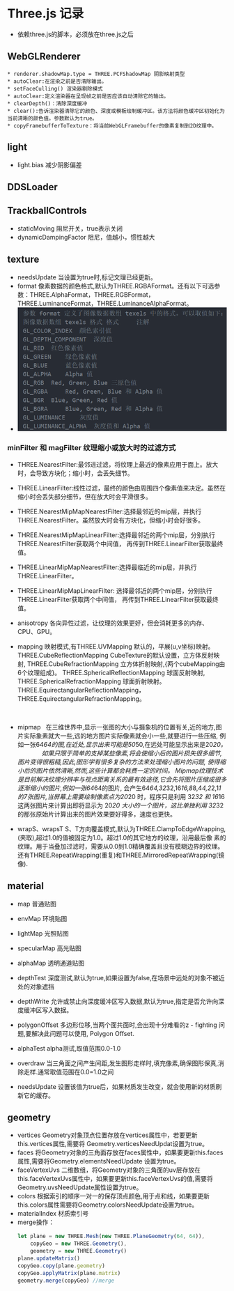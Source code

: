 # Three.js 记录
  * 依赖three.js的脚本，必须放在three.js之后
  ## WebGLRenderer
    * renderer.shadowMap.type = THREE.PCFShadowMap 阴影映射类型
    * autoClear:在渲染之前是否清除输出。
    * setFaceCulling() 渲染器剔除模式
    * autoClear:定义渲染器在呈现帧之前是否应该自动清除它的输出。
    * clearDepth()：清除深度缓冲
    * clear():告诉渲染器清除它的颜色、深度或模板绘制缓冲区。该方法将颜色缓冲区初始化为当前清晰的颜色值。参数默认为true。
    * copyFramebufferToTexture：将当前WebGLFramebuffer的像素复制到2D纹理中。

## light
   * light.bias 减少阴影偏差

## DDSLoader


## TrackballControls
   * staticMoving 阻尼开关，true表示关闭
   * dynamicDampingFactor 阻尼，值越小，惯性越大

## texture
   * needsUpdate  当设置为true时,标记文理已经更新。
   * format   像素数据的颜色格式,默认为THREE.RGBAFormat。还有以下可选参数：THREE.AlphaFormat，THREE.RGBFormat，
             THREE.LuminanceFormat，THREE.LuminanceAlphaFormat。
   * ![format.png](https://raw.githubusercontent.com/yixuan7172/three.js-test/master/exercise/imgs/format.png)

### minFilter 和 magFilter  纹理缩小或放大时的过滤方式
   * THREE.NearestFilter:最邻进过滤，将纹理上最近的像素应用于面上。放大时，会导致方块化；缩小时，会丢失细节。
   * THREE.LinearFilter:线性过滤，最终的颜色由周围四个像素值来决定。虽然在缩小时会丢失部分细节，但在放大时会平滑很多。
   * THREE.NearestMipMapNearestFilter:选择最邻近的mip层，并执行THREE.NearestFilter。虽然放大时会有方块化，但缩小时会好很多。
   * THREE.NearestMipMapLinearFilter:选择最邻近的两个mip层，分别执行THREE.NearestFilter获取两个中间值，
                                       再传到THREE.LinearFilter获取最终值。
   * THREE.LinearMipMapNearestFilter:选择最临近的mip层，并执行THREE.LinearFilter。
   * THREE.LinearMipMapLinearFilter:   选择最邻近的两个mip层，分别执行THREE.LinearFilter获取两个中间值，
                                      再传到THREE.LinearFilter获取最终值。

   * anisotropy  各向异性过滤，让纹理的效果更好，但会消耗更多的内存、CPU、GPU。
   * mapping    映射模式,有THREE.UVMapping 默认的，平展(u,v坐标)映射。
                           THREE.CubeReflectionMapping CubeTexture的默认设置，立方体反射映射,
                           THREE.CubeRefractionMapping 立方体折射映射,{两个cubeMapping由6个纹理组成}。
                           THREE.SphericalReflectionMapping 球面反射映射,
                           THREE.SphericalRefractionMapping 球面折射映射。
                           THREE.EquirectangularReflectionMapping，
                           THREE.EquirectangularRefractionMapping。

    
   * mipmap    在三维世界中,显示一张图的大小与摄象机的位置有关,近的地方,图片实际象素就大一些,远的地方图片实际像素就会小一些,就要进行一些压缩,
              例如一张64*64的图,在近处,显示出来可能是50*50,在远处可能显示出来是20*20。
                如果只限于简单的支掉某些像素,将会使缩小后的图片损失很多细节,图片变得很粗糙,因此,图形学有很多复杂的方法来处理缩小图片的问题,
              使得缩小后的图片依然清晰,然而,这些计算都会耗费一定的时间。
                Mipmap纹理技术是目前解决纹理分辨率与视点距离关系的最有效途径,它会先将图片压缩成很多逐渐缩小的图片,例如一张64*64的图片,
              会产生64*64,32*32,16*16,8*8,4*4,2*2,1*1的7张图片,当屏幕上需要绘制像素点为20*20 时，程序只是利用 32*32 和 16*16
              这两张图片来计算出即将显示为 20*20 大小的一个图片，这比单独利用 32*32 的那张原始片计算出来的图片效果要好得多，速度也更快。

   * wrapS、wrapsT    S、T方向覆盖模式,默认为THREE.ClampToEdgeWrapping,(夹取),超过1.0的值被固定为1.0。超过1.0的其它地方的纹理，沿用最后像                     素的纹理。用于当叠加过滤时，需要从0.0到1.0精确覆盖且没有模糊边界的纹理。
                    还有THREE.RepeatWrapping(重复)和THREE.MirroredRepeatWrapping(镜像).
## material
   * map 普通贴图
   * envMap 环境贴图
   * lightMap 光照贴图
   * specularMap 高光贴图
   * alphaMap 透明通道贴图

   * depthTest  深度测试,默认为true,如果设置为false,在场景中远处的对象不被近处的对象遮挡
   * depthWrite  允许或禁止向深度缓冲区写入数据,默认为true,指定是否允许向深度缓冲区写入数据。
   * polygonOffset 多边形位移,当两个面共面时,会出现十分难看的z - fighting 问题,要解决此问题可以使用, Polygon Offset.
   * alphaTest  alpha测试,取值范围0.0-1.0
   * overdraw  当三角面之间产生间距,发生图形走样时,填充像素,确保图形保真,消除走样.通常取值范围在0.0=1.0之间
   * needsUpdate  设置该值为true后，如果材质发生改变，就会使用新的材质刷新它的缓存。

## geometry
   * vertices  Geometry对象顶点位置存放在vertices属性中，若要更新this.vertices属性,需要将 Geometry.verticesNeedUpdat设置为true。
   * faces  将Geometry对象的三角面存放在faces属性中，如果要更新this.faces属性,需要将Geometry.elementsNeedUpdate 设置为true。
   * faceVertexUvs 二维数组，将Geometry对象的三角面的uv层存放在this.faceVertexUvs属性中，如果要更新this.faceVertexUvs的值,需要将Geometry.uvsNeedUpdate属性设置为true。
   * colors  根据索引的顺序一对一的保存顶点颜色,用于点和线，如果要更新this.colors属性需要将Geometry.colorsNeedUpdate设置为true。
   * materialIndex  材质索引号
   * merge操作：
        ~~~js
        let plane = new THREE.Mesh(new THREE.PlaneGeometry(64, 64)),
            copyGeo = new THREE.Geometry(),
            geometry = new THREE.Geometry()
        plane.updateMatrix()
        copyGeo.copy(plane.geometry)
        copyGeo.applyMatrix(plane.matrix)
        geometry.merge(copyGeo) //merge
        ~~~



